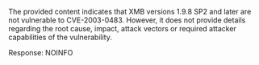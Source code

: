 The provided content indicates that XMB versions 1.9.8 SP2 and later are not vulnerable to CVE-2003-0483. However, it does not provide details regarding the root cause, impact, attack vectors or required attacker capabilities of the vulnerability.

Response: NOINFO